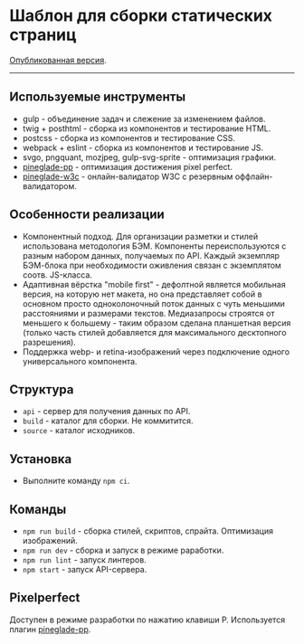 # Шаблон для сборки статических страниц

[Опубликованная версия](https://efiand.github.io/gulp-template).

---


## Используемые инструменты

* gulp - объединение задач и слежение за изменением файлов.
* twig + posthtml - сборка из компонентов и тестирование HTML.
* postcss - сборка из компонентов и тестирование CSS.
* webpack + eslint - сборка из компонентов и тестирование JS.
* svgo, pngquant, mozjpeg, gulp-svg-sprite - оптимизация графики.
* [pineglade-pp](https://www.npmjs.com/package/pineglade-pp) - оптимизация достижения pixel perfect.
* [pineglade-w3c](https://www.npmjs.com/package/pineglade-w3c) - онлайн-валидатор W3C с резервным оффлайн-валидатором.


## Особенности реализации

* Компонентный подход. Для организации разметки и стилей использована методология БЭМ. Компоненты переиспользуются с разным набором данных, получаемых по API. Каждый экземпляр БЭМ-блока при необходимости оживления связан с экземплятом соотв. JS-класса.
* Адаптивная вёрстка "mobile first" - дефолтной является мобильная версия, на которую нет макета, но она представляет собой в основном просто одноколоночный поток данных с чуть меньшими расстояниями и размерами текстов. Медиазапросы строятся от меньшего к большему - таким образом сделана планшетная версия (только часть стилей добавляется для максимального десктопного разрешения).
* Поддержка webp- и retina-изображений через подключение одного универсального компонента.


## Структура

* `api` - сервер для получения данных по API.
* `build` - каталог для сборки. Не коммитится.
* `source` - каталог исходников.


## Установка

* Выполните команду `npm ci`.


## Команды

* `npm run build` - сборка стилей, скриптов, спрайта. Оптимизация изображений.
* `npm run dev` - сборка и запуск в режиме раработки.
* `npm run lint` - запуск линтеров.
* `npm start` - запуск API-сервера.


## Pixelperfect

Доступен в режиме разработки по нажатию клавиши P. Используется плагин [pineglade-pp](https://efiand.github.io/pineglade-pp/).
